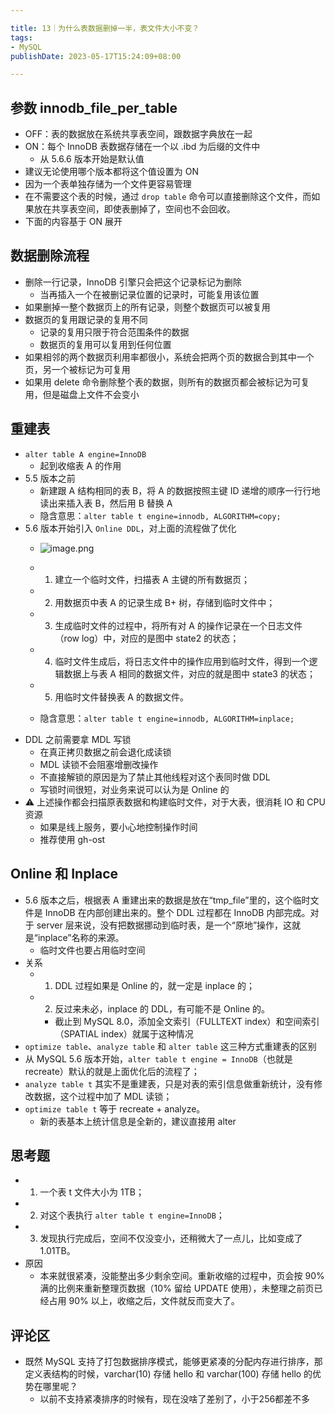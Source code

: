 ```yaml
---

title: 13｜为什么表数据删掉一半，表文件大小不变？
tags:
- MySQL
publishDate: 2023-05-17T15:24:09+08:00

---
```


## 参数 innodb_file_per_table

- OFF：表的数据放在系统共享表空间，跟数据字典放在一起
- ON：每个 InnoDB 表数据存储在一个以 .ibd 为后缀的文件中
  - 从 5.6.6 版本开始是默认值
- 建议无论使用哪个版本都将这个值设置为 ON
- 因为一个表单独存储为一个文件更容易管理
- 在不需要这个表的时候，通过 `drop table` 命令可以直接删除这个文件，而如果放在共享表空间，即使表删掉了，空间也不会回收。
- 下面的内容基于 ON 展开

## 数据删除流程

- 删除一行记录，InnoDB 引擎只会把这个记录标记为删除
  - 当再插入一个在被删记录位置的记录时，可能复用该位置
- 如果删掉一整个数据页上的所有记录，则整个数据页可以被复用
- 数据页的复用跟记录的复用不同
  - 记录的复用只限于符合范围条件的数据
  - 数据页的复用可以复用到任何位置
- 如果相邻的两个数据页利用率都很小，系统会把两个页的数据合到其中一个页，另一个被标记为可复用
- 如果用 delete 命令删除整个表的数据，则所有的数据页都会被标记为可复用，但是磁盘上文件不会变小

## 重建表

- `alter table A engine=InnoDB`
  - 起到收缩表 A 的作用
- 5.5 版本之前
  - 新建跟 A 结构相同的表 B，将 A 的数据按照主键 ID 递增的顺序一行行地读出来插入表 B，然后用 B 替换 A
  - 隐含意思：`alter table t engine=innodb, ALGORITHM=copy;`
- 5.6 版本开始引入 `Online DDL`，对上面的流程做了优化
  - ![image.png](https://cdn.jsdelivr.net/gh/11ze/static/images/mysql45-13-1.png)

  - 1. 建立一个临时文件，扫描表 A 主键的所有数据页；
  - 2. 用数据页中表 A 的记录生成 B+ 树，存储到临时文件中；
  - 3. 生成临时文件的过程中，将所有对 A 的操作记录在一个日志文件（row log）中，对应的是图中 state2 的状态；
  - 4. 临时文件生成后，将日志文件中的操作应用到临时文件，得到一个逻辑数据上与表 A 相同的数据文件，对应的就是图中 state3 的状态；
  - 5. 用临时文件替换表 A 的数据文件。
  - 隐含意思：`alter table t engine=innodb, ALGORITHM=inplace;`
- DDL 之前需要拿 MDL 写锁
  - 在真正拷贝数据之前会退化成读锁
  - MDL 读锁不会阻塞增删改操作
  - 不直接解锁的原因是为了禁止其他线程对这个表同时做 DDL
  - 写锁时间很短，对业务来说可以认为是 Online 的
- ⚠️ 上述操作都会扫描原表数据和构建临时文件，对于大表，很消耗 IO 和 CPU 资源
  - 如果是线上服务，要小心地控制操作时间
  - 推荐使用 gh-ost

## Online 和 Inplace

- 5.6 版本之后，根据表 A 重建出来的数据是放在“tmp_file”里的，这个临时文件是 InnoDB 在内部创建出来的。整个 DDL 过程都在 InnoDB 内部完成。对于 server 层来说，没有把数据挪动到临时表，是一个“原地”操作，这就是“inplace”名称的来源。
  - 临时文件也要占用临时空间
- 关系
  - 1. DDL 过程如果是 Online 的，就一定是 inplace 的；
  - 2. 反过来未必，inplace 的 DDL，有可能不是 Online 的。
      - 截止到 MySQL 8.0，添加全文索引（FULLTEXT index）和空间索引（SPATIAL index）就属于这种情况
- `optimize table`、`analyze table` 和 `alter table` 这三种方式重建表的区别
- 从 MySQL 5.6 版本开始，`alter table t engine = InnoDB`（也就是 recreate）默认的就是上面优化后的流程了；
- `analyze table t` 其实不是重建表，只是对表的索引信息做重新统计，没有修改数据，这个过程中加了 MDL 读锁；
- `optimize table t` 等于 recreate + analyze。
  - 新的表基本上统计信息是全新的，建议直接用 alter

## 思考题

- 1. 一个表 t 文件大小为 1TB；
- 2. 对这个表执行 `alter table t engine=InnoDB`；
- 3. 发现执行完成后，空间不仅没变小，还稍微大了一点儿，比如变成了 1.01TB。
- 原因
  - 本来就很紧凑，没能整出多少剩余空间。重新收缩的过程中，页会按 90% 满的比例来重新整理页数据（10% 留给 UPDATE 使用），未整理之前页已经占用 90% 以上，收缩之后，文件就反而变大了。

## 评论区

- 既然 MySQL 支持了打包数据排序模式，能够更紧凑的分配内存进行排序，那定义表结构的时候，varchar(10) 存储 hello 和 varchar(100) 存储 hello 的优势在哪里呢？
  - 以前不支持紧凑排序的时候有，现在没啥了差别了，小于256都差不多
